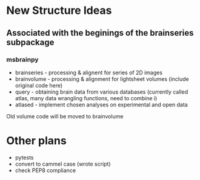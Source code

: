 # New Structure Ideas
## Associated with the beginings of the brainseries subpackage

### msbrainpy
* brainseries - processing & alignent for series of 2D images
* brainvolume - processing & alignment for lightsheet volumes (include original code here)
* query - obtaining brain data from various databases 
(currently called atlas, many data wrangling functions, need to combine i)
* atlased - implement chosen analyses on experimental and open data

Old volume code will be moved to brainvolume 

# Other plans
* pytests
* convert to cammel case (wrote script)
* check PEP8 compliance